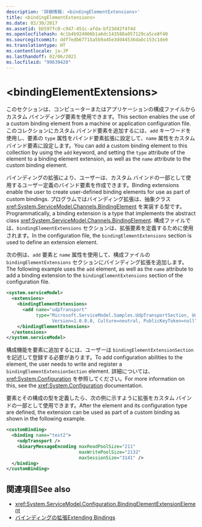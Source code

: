 ```yaml
---
description: '詳細情報: <bindingElementExtensions>'
title: <bindingElementExtensions>
ms.date: 03/30/2017
ms.assetid: bb597fc0-c947-451c-afda-bf23d42f4f4d
ms.openlocfilehash: 4c1b4b924906b1a6dc143588a057129ca5ce8f40
ms.sourcegitcommit: ddf7edb67715a5b9a45e3dd44536dabc153c1de0
ms.translationtype: HT
ms.contentlocale: ja-JP
ms.lasthandoff: 02/06/2021
ms.locfileid: "99639420"
---
```

# \<bindingElementExtensions>

<span data-ttu-id="78483-102">このセクションは、コンピューターまたはアプリケーションの構成ファイルからカスタム バインディング要素を使用できます。</span><span class="sxs-lookup"><span data-stu-id="78483-102">This section enables the use of a custom binding element from a machine or application configuration file.</span></span> <span data-ttu-id="78483-103">このコレクションにカスタム バインド要素を追加するには、`add` キーワードを使用し、要素の `type` 属性をバインド要素拡張に設定して、`name` 属性をカスタム バインド要素に設定します。</span><span class="sxs-lookup"><span data-stu-id="78483-103">You can add a custom binding element to this collection by using the `add` keyword, and setting the `type` attribute of the element to a binding element extension, as well as the `name` attribute to the custom binding element.</span></span>  
  
 <span data-ttu-id="78483-104">バインディングの拡張により、ユーザーは、カスタム バインドの一部として使用するユーザー定義のバインド要素を作成できます。</span><span class="sxs-lookup"><span data-stu-id="78483-104">Binding extensions enable the user to create user-defined binding elements for use as part of custom bindings.</span></span> <span data-ttu-id="78483-105">プログラムではバインディング拡張は、抽象クラス <xref:System.ServiceModel.Channels.BindingElement> を実装する型です。</span><span class="sxs-lookup"><span data-stu-id="78483-105">Programmatically, a binding extension is a type that implements the abstract class <xref:System.ServiceModel.Channels.BindingElement>.</span></span> <span data-ttu-id="78483-106">構成ファイルでは、`bindingElementExtensions` セクションは、拡張要素を定義するために使用されます。</span><span class="sxs-lookup"><span data-stu-id="78483-106">In the configuration file, the `bindingElementExtensions` section is used to define an extension element.</span></span>  
  
 <span data-ttu-id="78483-107">次の例は、`add` 要素と `name` 属性を使用して、構成ファイルの `bindingElementExtensions` セクションにバインディング拡張を追加します。</span><span class="sxs-lookup"><span data-stu-id="78483-107">The following example uses the `add` element, as well as the `name` attribute to add a binding extension to the `bindingElementExtensions` section of the configuration file.</span></span>  
  
```xml  
<system.serviceModel>
  <extensions>
    <bindingElementExtensions>
      <add name="udpTransport"
           type="Microsoft.ServiceModel.Samples.UdpTransportSection, UdpTransport,
                 Version=1.0.0.0, Culture=neutral, PublicKeyToken=null" />
    </bindingElementExtensions>
  </extensions>
</system.serviceModel>
```  
  
 <span data-ttu-id="78483-108">構成機能を要素に追加するには、ユーザーは `bindingElementExtensionSection` を記述して登録する必要があります。</span><span class="sxs-lookup"><span data-stu-id="78483-108">To add configuration abilities to the element, the user needs to write and register a `bindingElementExtensionSection` element.</span></span> <span data-ttu-id="78483-109">詳細については、<xref:System.Configuration> を参照してください。</span><span class="sxs-lookup"><span data-stu-id="78483-109">For more information on this, see the <xref:System.Configuration> documentation.</span></span>  
  
 <span data-ttu-id="78483-110">要素とその構成の型を定義したら、次の例に示すように拡張をカスタム バインドの一部として使用できます。</span><span class="sxs-lookup"><span data-stu-id="78483-110">After the element and its configuration type are defined, the extension can be used as part of a custom binding as shown in the following example.</span></span>  
  
```xml  
<customBinding>
  <binding name="test2">
    <udpTransport />
    <binaryMessageEncoding maxReadPoolSize="211"
                           maxWritePoolSize="2132"
                           maxSessionSize="3141" />
  </binding>
</customBinding>
```  
  
## <a name="see-also"></a><span data-ttu-id="78483-111">関連項目</span><span class="sxs-lookup"><span data-stu-id="78483-111">See also</span></span>

- <xref:System.ServiceModel.Configuration.BindingElementExtensionElement>
- [<span data-ttu-id="78483-112">バインディングの拡張</span><span class="sxs-lookup"><span data-stu-id="78483-112">Extending Bindings</span></span>](../../../wcf/extending/extending-bindings.md)
